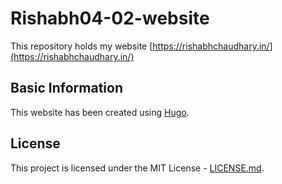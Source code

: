 # Rishabh04-02-website

This repository holds my website [https://rishabhchaudhary.in/](https://rishabhchaudhary.in/)

## Basic Information

This website has been created using [Hugo](https://github.com/gohugoio/hugo).

## License

This project is licensed under the MIT License - [LICENSE.md](LICENSE.md).
